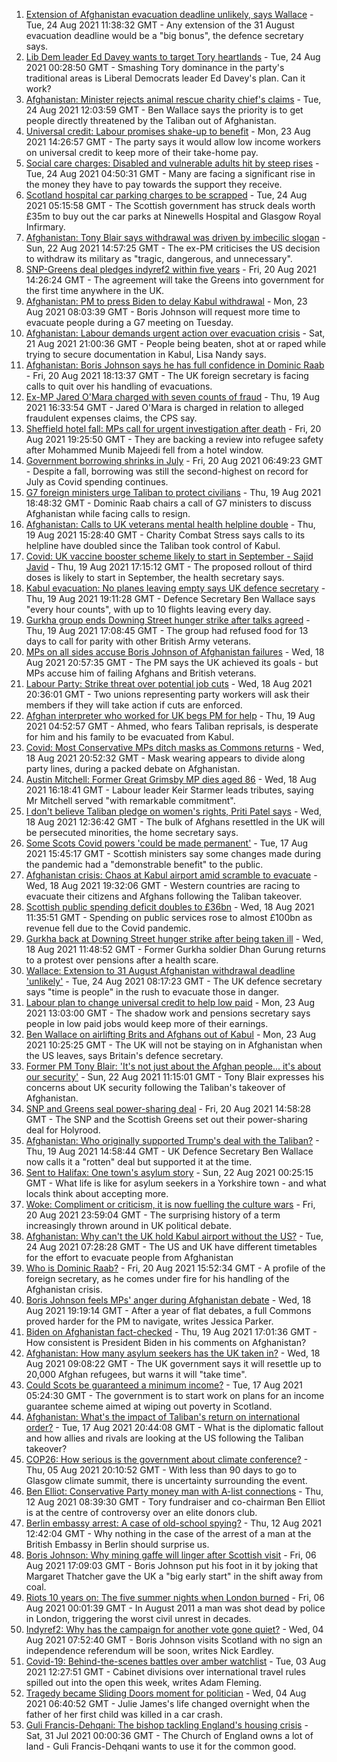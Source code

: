 1. [Extension of Afghanistan evacuation deadline unlikely, says Wallace](https://www.bbc.co.uk/news/uk-58312134?at_medium=RSS&at_campaign=KARANGA) - Tue, 24 Aug 2021 11:38:32 GMT - Any extension of the 31 August evacuation deadline would be a "big bonus", the defence secretary says.
2. [Lib Dem leader Ed Davey wants to target Tory heartlands](https://www.bbc.co.uk/news/uk-politics-58306872?at_medium=RSS&at_campaign=KARANGA) - Tue, 24 Aug 2021 00:28:50 GMT - Smashing Tory dominance in the party's traditional areas is Liberal Democrats leader Ed Davey's plan. Can it work?
3. [Afghanistan: Minister rejects animal rescue charity chief's claims](https://www.bbc.co.uk/news/uk-politics-58318898?at_medium=RSS&at_campaign=KARANGA) - Tue, 24 Aug 2021 12:03:59 GMT - Ben Wallace says the priority is to get people directly threatened by the Taliban out of Afghanistan.
4. [Universal credit: Labour promises shake-up to benefit](https://www.bbc.co.uk/news/uk-politics-58304242?at_medium=RSS&at_campaign=KARANGA) - Mon, 23 Aug 2021 14:26:57 GMT - The party says it would allow low income workers on universal credit to keep more of their take-home pay.
5. [Social care charges: Disabled and vulnerable adults hit by steep rises](https://www.bbc.co.uk/news/uk-58259678?at_medium=RSS&at_campaign=KARANGA) - Tue, 24 Aug 2021 04:50:31 GMT - Many are facing a significant rise in the money they have to pay towards the support they receive.
6. [Scotland hospital car parking charges to be scrapped](https://www.bbc.co.uk/news/uk-scotland-58306354?at_medium=RSS&at_campaign=KARANGA) - Tue, 24 Aug 2021 05:15:58 GMT - The Scottish government has struck deals worth £35m to buy out the car parks at Ninewells Hospital and Glasgow Royal Infirmary.
7. [Afghanistan: Tony Blair says withdrawal was driven by imbecilic slogan](https://www.bbc.co.uk/news/uk-58295384?at_medium=RSS&at_campaign=KARANGA) - Sun, 22 Aug 2021 14:57:25 GMT - The ex-PM criticises the US decision to withdraw its military as "tragic, dangerous, and unnecessary".
8. [SNP-Greens deal pledges indyref2 within five years](https://www.bbc.co.uk/news/uk-scotland-scotland-politics-58272209?at_medium=RSS&at_campaign=KARANGA) - Fri, 20 Aug 2021 14:26:24 GMT - The agreement will take the Greens into government for the first time anywhere in the UK.
9. [Afghanistan: PM to press Biden to delay Kabul withdrawal](https://www.bbc.co.uk/news/uk-58301269?at_medium=RSS&at_campaign=KARANGA) - Mon, 23 Aug 2021 08:03:39 GMT - Boris Johnson will request more time to evacuate people during a G7 meeting on Tuesday.
10. [Afghanistan: Labour demands urgent action over evacuation crisis](https://www.bbc.co.uk/news/uk-58290593?at_medium=RSS&at_campaign=KARANGA) - Sat, 21 Aug 2021 21:00:36 GMT - People being beaten, shot at or raped while trying to secure documentation in Kabul, Lisa Nandy says.
11. [Afghanistan: Boris Johnson says he has full confidence in Dominic Raab](https://www.bbc.co.uk/news/uk-politics-58283588?at_medium=RSS&at_campaign=KARANGA) - Fri, 20 Aug 2021 18:13:37 GMT - The UK foreign secretary is facing calls to quit over his handling of evacuations.
12. [Ex-MP Jared O'Mara charged with seven counts of fraud](https://www.bbc.co.uk/news/uk-england-south-yorkshire-58272878?at_medium=RSS&at_campaign=KARANGA) - Thu, 19 Aug 2021 16:33:54 GMT - Jared O'Mara is charged in relation to alleged fraudulent expenses claims, the CPS say.
13. [Sheffield hotel fall: MPs call for urgent investigation after death](https://www.bbc.co.uk/news/uk-england-south-yorkshire-58280360?at_medium=RSS&at_campaign=KARANGA) - Fri, 20 Aug 2021 19:25:50 GMT - They are backing a review into refugee safety after Mohammed Munib Majeedi fell from a hotel window.
14. [Government borrowing shrinks in July](https://www.bbc.co.uk/news/business-58266821?at_medium=RSS&at_campaign=KARANGA) - Fri, 20 Aug 2021 06:49:23 GMT - Despite a fall, borrowing was still the second-highest on record for July as Covid spending continues.
15. [G7 foreign ministers urge Taliban to protect civilians](https://www.bbc.co.uk/news/uk-politics-58275064?at_medium=RSS&at_campaign=KARANGA) - Thu, 19 Aug 2021 18:48:32 GMT - Dominic Raab chairs a call of G7 ministers to discuss Afghanistan while facing calls to resign.
16. [Afghanistan: Calls to UK veterans mental health helpline double](https://www.bbc.co.uk/news/uk-politics-58271247?at_medium=RSS&at_campaign=KARANGA) - Thu, 19 Aug 2021 15:28:40 GMT - Charity Combat Stress says calls to its helpline have doubled since the Taliban took control of Kabul.
17. [Covid: UK vaccine booster scheme likely to start in September - Sajid Javid](https://www.bbc.co.uk/news/uk-58271911?at_medium=RSS&at_campaign=KARANGA) - Thu, 19 Aug 2021 17:15:12 GMT - The proposed rollout of third doses is likely to start in September, the health secretary says.
18. [Kabul evacuation: No planes leaving empty says UK defence secretary](https://www.bbc.co.uk/news/uk-58266555?at_medium=RSS&at_campaign=KARANGA) - Thu, 19 Aug 2021 19:11:28 GMT - Defence Secretary Ben Wallace says "every hour counts", with up to 10 flights leaving every day.
19. [Gurkha group ends Downing Street hunger strike after talks agreed](https://www.bbc.co.uk/news/uk-england-hampshire-58274264?at_medium=RSS&at_campaign=KARANGA) - Thu, 19 Aug 2021 17:08:45 GMT - The group had refused food for 13 days to call for parity with other British Army veterans.
20. [MPs on all sides accuse Boris Johnson of Afghanistan failures](https://www.bbc.co.uk/news/uk-politics-58254794?at_medium=RSS&at_campaign=KARANGA) - Wed, 18 Aug 2021 20:57:35 GMT - The PM says the UK achieved its goals - but MPs accuse him of failing Afghans and British veterans.
21. [Labour Party: Strike threat over potential job cuts](https://www.bbc.co.uk/news/uk-politics-58263728?at_medium=RSS&at_campaign=KARANGA) - Wed, 18 Aug 2021 20:36:01 GMT - Two unions representing party workers will ask their members if they will take action if cuts are enforced.
22. [Afghan interpreter who worked for UK begs PM for help](https://www.bbc.co.uk/news/uk-58264397?at_medium=RSS&at_campaign=KARANGA) - Thu, 19 Aug 2021 04:52:57 GMT - Ahmed, who fears Taliban reprisals, is desperate for him and his family to be evacuated from Kabul.
23. [Covid: Most Conservative MPs ditch masks as Commons returns](https://www.bbc.co.uk/news/uk-politics-58259604?at_medium=RSS&at_campaign=KARANGA) - Wed, 18 Aug 2021 20:52:32 GMT - Mask wearing appears to divide along party lines, during a packed debate on Afghanistan.
24. [Austin Mitchell: Former Great Grimsby MP dies aged 86](https://www.bbc.co.uk/news/uk-england-humber-58257189?at_medium=RSS&at_campaign=KARANGA) - Wed, 18 Aug 2021 16:18:41 GMT - Labour leader Keir Starmer leads tributes, saying Mr Mitchell served "with remarkable commitment".
25. [I don't believe Taliban pledge on women's rights, Priti Patel says](https://www.bbc.co.uk/news/uk-58250211?at_medium=RSS&at_campaign=KARANGA) - Wed, 18 Aug 2021 12:36:42 GMT - The bulk of Afghans resettled in the UK will be persecuted minorities, the home secretary says.
26. [Some Scots Covid powers 'could be made permanent'](https://www.bbc.co.uk/news/uk-scotland-scotland-politics-58244323?at_medium=RSS&at_campaign=KARANGA) - Tue, 17 Aug 2021 15:45:17 GMT - Scottish ministers say some changes made during the pandemic had a "demonstrable benefit" to the public.
27. [Afghanistan crisis: Chaos at Kabul airport amid scramble to evacuate](https://www.bbc.co.uk/news/world-europe-58256696?at_medium=RSS&at_campaign=KARANGA) - Wed, 18 Aug 2021 19:32:06 GMT - Western countries are racing to evacuate their citizens and Afghans following the Taliban takeover.
28. [Scottish public spending deficit doubles to £36bn](https://www.bbc.co.uk/news/uk-scotland-58256028?at_medium=RSS&at_campaign=KARANGA) - Wed, 18 Aug 2021 11:35:51 GMT - Spending on public services rose to almost £100bn as revenue fell due to the Covid pandemic.
29. [Gurkha back at Downing Street hunger strike after being taken ill](https://www.bbc.co.uk/news/uk-england-hampshire-58254634?at_medium=RSS&at_campaign=KARANGA) - Wed, 18 Aug 2021 11:48:52 GMT - Former Gurkha soldier Dhan Gurung returns to a protest over pensions after a health scare.
30. [Wallace: Extension to 31 August Afghanistan withdrawal deadline 'unlikely'](https://www.bbc.co.uk/news/uk-58315478?at_medium=RSS&at_campaign=KARANGA) - Tue, 24 Aug 2021 08:17:23 GMT - The UK defence secretary says "time is people" in the rush to evacuate those in danger.
31. [Labour plan to change universal credit to help low paid](https://www.bbc.co.uk/news/uk-politics-58308222?at_medium=RSS&at_campaign=KARANGA) - Mon, 23 Aug 2021 13:03:00 GMT - The shadow work and pensions secretary says people in low paid jobs would keep more of their earnings.
32. [Ben Wallace on airlifting Brits and Afghans out of Kabul](https://www.bbc.co.uk/news/uk-politics-58305486?at_medium=RSS&at_campaign=KARANGA) - Mon, 23 Aug 2021 10:25:25 GMT - The UK will not be staying on in Afghanistan when the US leaves, says Britain's defence secretary.
33. [Former PM Tony Blair: 'It's not just about the Afghan people... it's about our security'](https://www.bbc.co.uk/news/uk-58296950?at_medium=RSS&at_campaign=KARANGA) - Sun, 22 Aug 2021 11:15:01 GMT - Tony Blair expresses his concerns about UK security following the Taliban's takeover of Afghanistan.
34. [SNP and Greens seal power-sharing deal](https://www.bbc.co.uk/news/uk-scotland-58281867?at_medium=RSS&at_campaign=KARANGA) - Fri, 20 Aug 2021 14:58:28 GMT - The SNP and the Scottish Greens set out their power-sharing deal for Holyrood.
35. [Afghanistan: Who originally supported Trump's deal with the Taliban?](https://www.bbc.co.uk/news/58271943?at_medium=RSS&at_campaign=KARANGA) - Thu, 19 Aug 2021 14:58:44 GMT - UK Defence Secretary Ben Wallace now calls it a "rotten" deal but supported it at the time.
36. [Sent to Halifax: One town's asylum story](https://www.bbc.co.uk/news/uk-politics-58270841?at_medium=RSS&at_campaign=KARANGA) - Sun, 22 Aug 2021 00:25:15 GMT - What life is like for asylum seekers in a Yorkshire town - and what locals think about accepting more.
37. [Woke: Compliment or criticism, it is now fuelling the culture wars](https://www.bbc.co.uk/news/uk-politics-58281576?at_medium=RSS&at_campaign=KARANGA) - Fri, 20 Aug 2021 23:59:04 GMT - The surprising history of a term increasingly thrown around in UK political debate.
38. [Afghanistan: Why can't the UK hold Kabul airport without the US?](https://www.bbc.co.uk/news/world-58305185?at_medium=RSS&at_campaign=KARANGA) - Tue, 24 Aug 2021 07:28:28 GMT - The US and UK have different timetables for the effort to evacuate people from Afghanistan
39. [Who is Dominic Raab?](https://www.bbc.co.uk/news/uk-politics-52064637?at_medium=RSS&at_campaign=KARANGA) - Fri, 20 Aug 2021 15:52:34 GMT - A profile of the foreign secretary, as he comes under fire for his handling of the Afghanistan crisis.
40. [Boris Johnson feels MPs' anger during Afghanistan debate](https://www.bbc.co.uk/news/uk-politics-58256616?at_medium=RSS&at_campaign=KARANGA) - Wed, 18 Aug 2021 19:19:14 GMT - After a year of flat debates, a full Commons proved harder for the PM to navigate, writes Jessica Parker.
41. [Biden on Afghanistan fact-checked](https://www.bbc.co.uk/news/58243158?at_medium=RSS&at_campaign=KARANGA) - Thu, 19 Aug 2021 17:01:36 GMT - How consistent is President Biden in his comments on Afghanistan?
42. [Afghanistan: How many asylum seekers has the UK taken in?](https://www.bbc.co.uk/news/uk-58245684?at_medium=RSS&at_campaign=KARANGA) - Wed, 18 Aug 2021 09:08:22 GMT - The UK government says it will resettle up to 20,000 Afghan refugees, but warns it will "take time".
43. [Could Scots be guaranteed a minimum income?](https://www.bbc.co.uk/news/uk-scotland-scotland-politics-58230375?at_medium=RSS&at_campaign=KARANGA) - Tue, 17 Aug 2021 05:24:30 GMT - The government is to start work on plans for an income guarantee scheme aimed at wiping out poverty in Scotland.
44. [Afghanistan: What's the impact of Taliban's return on international order?](https://www.bbc.co.uk/news/world-us-canada-58248864?at_medium=RSS&at_campaign=KARANGA) - Tue, 17 Aug 2021 20:44:08 GMT - What is the diplomatic fallout and how allies and rivals are looking at the US following the Taliban takeover?
45. [COP26: How serious is the government about climate conference?](https://www.bbc.co.uk/news/uk-politics-58107010?at_medium=RSS&at_campaign=KARANGA) - Thu, 05 Aug 2021 20:10:52 GMT - With less than 90 days to go to Glasgow climate summit, there is uncertainty surrounding the event.
46. [Ben Elliot: Conservative Party money man with A-list connections](https://www.bbc.co.uk/news/uk-politics-58100884?at_medium=RSS&at_campaign=KARANGA) - Thu, 12 Aug 2021 08:39:30 GMT - Tory fundraiser and co-chairman Ben Elliot is at the centre of controversy over an elite donors club.
47. [Berlin embassy arrest: A case of old-school spying?](https://www.bbc.co.uk/news/uk-58185957?at_medium=RSS&at_campaign=KARANGA) - Thu, 12 Aug 2021 12:42:04 GMT - Why nothing in the case of the arrest of a man at the British Embassy in Berlin should surprise us.
48. [Boris Johnson: Why mining gaffe will linger after Scottish visit](https://www.bbc.co.uk/news/uk-scotland-58117514?at_medium=RSS&at_campaign=KARANGA) - Fri, 06 Aug 2021 17:09:03 GMT - Boris Johnson put his foot in it by joking that Margaret Thatcher gave the UK a "big early start" in the shift away from coal.
49. [Riots 10 years on: The five summer nights when London burned](https://www.bbc.co.uk/news/uk-england-london-58058031?at_medium=RSS&at_campaign=KARANGA) - Fri, 06 Aug 2021 00:01:39 GMT - In August 2011 a man was shot dead by police in London, triggering the worst civil unrest in decades.
50. [Indyref2: Why has the campaign for another vote gone quiet?](https://www.bbc.co.uk/news/uk-politics-58079551?at_medium=RSS&at_campaign=KARANGA) - Wed, 04 Aug 2021 07:52:40 GMT - Boris Johnson visits Scotland with no sign an independence referendum will be soon, writes Nick Eardley.
51. [Covid-19: Behind-the-scenes battles over amber watchlist](https://www.bbc.co.uk/news/uk-politics-58072985?at_medium=RSS&at_campaign=KARANGA) - Tue, 03 Aug 2021 12:27:51 GMT - Cabinet divisions over international travel rules spilled out into the open this week, writes Adam Fleming.
52. [Tragedy became Sliding Doors moment for politician](https://www.bbc.co.uk/news/uk-wales-politics-58058218?at_medium=RSS&at_campaign=KARANGA) - Wed, 04 Aug 2021 06:40:52 GMT - Julie James's life changed overnight when the father of her first child was killed in a car crash.
53. [Guli Francis-Dehqani: The bishop tackling England's housing crisis](https://www.bbc.co.uk/news/uk-politics-57985577?at_medium=RSS&at_campaign=KARANGA) - Sat, 31 Jul 2021 00:00:36 GMT - The Church of England owns a lot of land - Guli Francis-Dehqani wants to use it for the common good.
